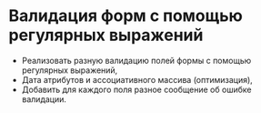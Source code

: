 # Валидация форм с помощью регулярных выражений
- Реализовать разную валидацию полей формы с помощью регулярных выражений,
- Дата атрибутов и ассоциативного массива (оптимизация),
- Добавить для каждого поля разное сообщение об ошибке валидации.
